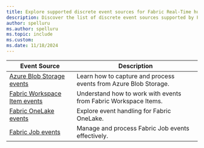 ```yaml
---
title: Explore supported discrete event sources for Fabric Real-Time hub  
description: Discover the list of discrete event sources supported by Fabric Real-Time hub and how they can be used.
author: spelluru
ms.author: spelluru
ms.topic: include
ms.custom:
ms.date: 11/18/2024
---
```


| Event Source | Description |  
| ------------- | ----------- |  
| [Azure Blob Storage events](../get-azure-blob-storage-events.md) | Learn how to capture and process events from Azure Blob Storage. |  
| [Fabric Workspace Item events](../create-streams-fabric-workspace-item-events.md) | Understand how to work with events from Fabric Workspace Items. |  
| [Fabric OneLake events](../create-streams-fabric-onelake-events.md) | Explore event handling for Fabric OneLake. |  
| [Fabric Job events](../create-streams-fabric-job-events.md) | Manage and process Fabric Job events effectively. |

